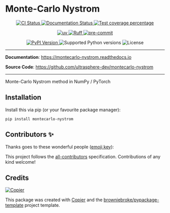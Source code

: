 # Monte-Carlo Nystrom

<p align="center">
  <a href="https://github.com/ultrasphere-dev/montecarlo-nystrom/actions/workflows/ci.yml?query=branch%3Amain">
    <img src="https://img.shields.io/github/actions/workflow/status/ultrasphere-dev/montecarlo-nystrom/ci.yml?branch=main&label=CI&logo=github&style=flat-square" alt="CI Status" >
  </a>
  <a href="https://montecarlo-nystrom.readthedocs.io">
    <img src="https://img.shields.io/readthedocs/montecarlo-nystrom.svg?logo=read-the-docs&logoColor=fff&style=flat-square" alt="Documentation Status">
  </a>
  <a href="https://codecov.io/gh/ultrasphere-dev/montecarlo-nystrom">
    <img src="https://img.shields.io/codecov/c/github/ultrasphere-dev/montecarlo-nystrom.svg?logo=codecov&logoColor=fff&style=flat-square" alt="Test coverage percentage">
  </a>
</p>
<p align="center">
  <a href="https://github.com/astral-sh/uv">
    <img src="https://img.shields.io/endpoint?url=https://raw.githubusercontent.com/astral-sh/uv/main/assets/badge/v0.json" alt="uv">
  </a>
  <a href="https://github.com/astral-sh/ruff">
    <img src="https://img.shields.io/endpoint?url=https://raw.githubusercontent.com/astral-sh/ruff/main/assets/badge/v2.json" alt="Ruff">
  </a>
  <a href="https://github.com/pre-commit/pre-commit">
    <img src="https://img.shields.io/badge/pre--commit-enabled-brightgreen?logo=pre-commit&logoColor=white&style=flat-square" alt="pre-commit">
  </a>
</p>
<p align="center">
  <a href="https://pypi.org/project/montecarlo-nystrom/">
    <img src="https://img.shields.io/pypi/v/montecarlo-nystrom.svg?logo=python&logoColor=fff&style=flat-square" alt="PyPI Version">
  </a>
  <img src="https://img.shields.io/pypi/pyversions/montecarlo-nystrom.svg?style=flat-square&logo=python&amp;logoColor=fff" alt="Supported Python versions">
  <img src="https://img.shields.io/pypi/l/montecarlo-nystrom.svg?style=flat-square" alt="License">
</p>

---

**Documentation**: <a href="https://montecarlo-nystrom.readthedocs.io" target="_blank">https://montecarlo-nystrom.readthedocs.io </a>

**Source Code**: <a href="https://github.com/ultrasphere-dev/montecarlo-nystrom" target="_blank">https://github.com/ultrasphere-dev/montecarlo-nystrom </a>

---

Monte-Carlo Nystrom method in NumPy / PyTorch

## Installation

Install this via pip (or your favourite package manager):

`pip install montecarlo-nystrom`

## Contributors ✨

Thanks goes to these wonderful people ([emoji key](https://allcontributors.org/docs/en/emoji-key)):

<!-- prettier-ignore-start -->
<!-- ALL-CONTRIBUTORS-LIST:START - Do not remove or modify this section -->
<!-- markdownlint-disable -->
<!-- markdownlint-enable -->
<!-- ALL-CONTRIBUTORS-LIST:END -->
<!-- prettier-ignore-end -->

This project follows the [all-contributors](https://github.com/all-contributors/all-contributors) specification. Contributions of any kind welcome!

## Credits

[![Copier](https://img.shields.io/endpoint?url=https://raw.githubusercontent.com/copier-org/copier/master/img/badge/badge-grayscale-inverted-border-orange.json)](https://github.com/copier-org/copier)

This package was created with
[Copier](https://copier.readthedocs.io/) and the
[browniebroke/pypackage-template](https://github.com/browniebroke/pypackage-template)
project template.
